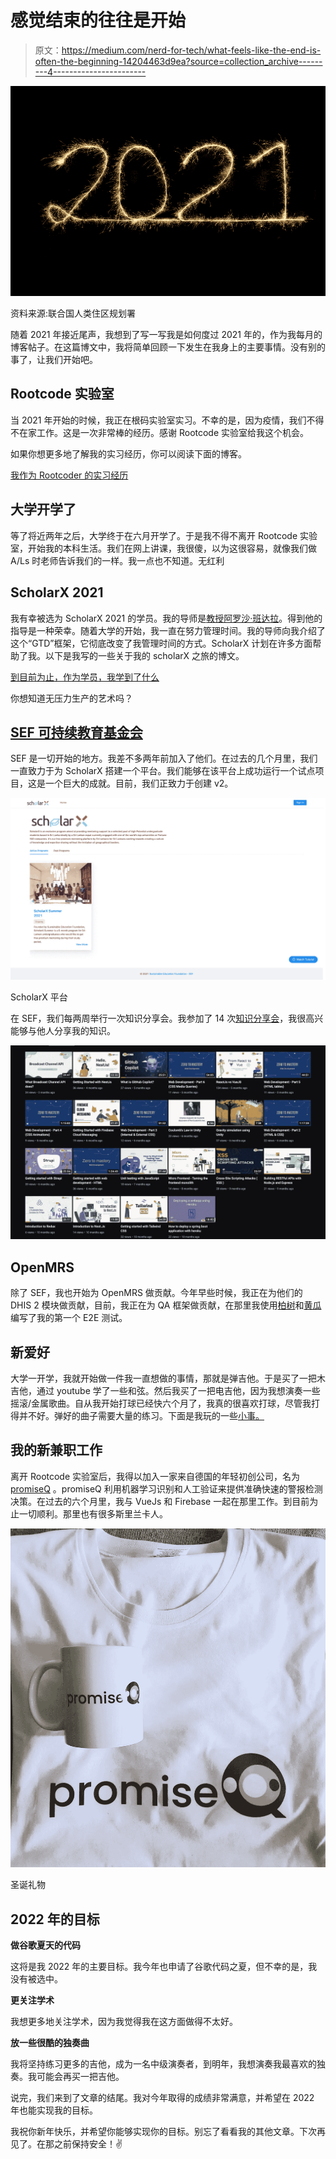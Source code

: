 # 感觉结束的往往是开始

> 原文：<https://medium.com/nerd-for-tech/what-feels-like-the-end-is-often-the-beginning-14204463d9ea?source=collection_archive---------4----------------------->

![](img/1b72e50b2896f430d1e8d3a28ae86140.png)

资料来源:联合国人类住区规划署

随着 2021 年接近尾声，我想到了写一写我是如何度过 2021 年的，作为我每月的博客帖子。在这篇博文中，我将简单回顾一下发生在我身上的主要事情。没有别的事了，让我们开始吧。

## Rootcode 实验室

当 2021 年开始的时候，我正在根码实验室实习。不幸的是，因为疫情，我们不得不在家工作。这是一次非常棒的经历。感谢 Rootcode 实验室给我这个机会。

如果你想更多地了解我的实习经历，你可以阅读下面的博客。

[我作为 Rootcoder 的实习经历](/nerd-for-tech/my-internship-experience-as-a-rootcoder-80bdaec0aa35)

## 大学开学了

等了将近两年之后，大学终于在六月开学了。于是我不得不离开 Rootcode 实验室，开始我的本科生活。我们在网上讲课，我很傻，以为这很容易，就像我们做 A/Ls 时老师告诉我们的一样。我一点也不知道。无红利

## ScholarX 2021

我有幸被选为 ScholarX 2021 的学员。我的导师是[教授阿罗沙·班达拉](https://www.linkedin.com/in/akbandara/)。得到他的指导是一种荣幸。随着大学的开始，我一直在努力管理时间。我的导师向我介绍了这个“GTD”框架，它彻底改变了我管理时间的方式。ScholarX 计划在许多方面帮助了我。以下是我写的一些关于我的 scholarX 之旅的博文。

[到目前为止，作为学员，我学到了什么](https://anjulashanaka.medium.com/what-i-learned-so-far-by-being-a-scholarx-mentee-6836c5c614a1)

你想知道无压力生产的艺术吗？

## [SEF 可持续教育基金会](https://sefglobal.org/)

SEF 是一切开始的地方。我差不多两年前加入了他们。在过去的几个月里，我们一直致力于为 ScholarX 搭建一个平台。我们能够在该平台上成功运行一个试点项目，这是一个巨大的成就。目前，我们正致力于创建 v2。

![](img/d9b996cccbc8240c6126b259dd844c9c.png)

ScholarX 平台

在 SEF，我们每两周举行一次知识分享会。我参加了 14 次[知识分享会](https://youtube.com/playlist?list=PLx4Ro8e0E8S_GmG75brlX1yGbILEiuY7m)，我很高兴能够与他人分享我的知识。

![](img/301e6a048c157e19a185fff455696a66.png)

## OpenMRS

除了 SEF，我也开始为 OpenMRS 做贡献。今年早些时候，我正在为他们的 DHIS 2 模块做贡献，目前，我正在为 QA 框架做贡献，在那里我使用[柏树](https://www.cypress.io/)和[黄瓜](https://cucumber.io/)编写了我的第一个 E2E 测试。

## 新爱好

大学一开学，我就开始做一件我一直想做的事情，那就是弹吉他。于是买了一把木吉他，通过 youtube 学了一些和弦。然后我买了一把电吉他，因为我想演奏一些摇滚/金属歌曲。自从我开始打球已经快六个月了，我真的很喜欢打球，尽管我打得并不好。弹好的曲子需要大量的练习。下面是我玩的一些[小事。](https://youtube.com/playlist?list=PLx4Ro8e0E8S-jxgygO7sN8d5RSbBIPbdH)

## 我的新兼职工作

离开 Rootcode 实验室后，我得以加入一家来自德国的年轻初创公司，名为 [promiseQ](https://www.promiseq.com/) 。promiseQ 利用机器学习识别和人工验证来提供准确快速的警报检测决策。在过去的六个月里，我与 VueJs 和 Firebase 一起在那里工作。到目前为止一切顺利。那里也有很多斯里兰卡人。

![](img/aa8c572b23be36ddfa111aed65a7e810.png)

圣诞礼物

## 2022 年的目标

**做谷歌夏天的代码**

这将是我 2022 年的主要目标。我今年也申请了谷歌代码之夏，但不幸的是，我没有被选中。

**更关注学术**

我想更多地关注学术，因为我觉得我在这方面做得不太好。

**放一些很酷的独奏曲**

我将坚持练习更多的吉他，成为一名中级演奏者，到明年，我想演奏我最喜欢的独奏。我可能会再买一把吉他。

说完，我们来到了文章的结尾。我对今年取得的成绩非常满意，并希望在 2022 年也能实现我的目标。

我祝你新年快乐，并希望你能够实现你的目标。别忘了看看我的其他文章。下次再见了。在那之前保持安全！✌️